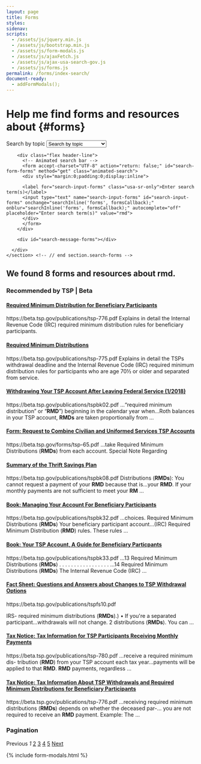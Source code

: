 ```yaml
---
layout: page
title: Forms
styles:
sidenav:
scripts:
  - /assets/js/jquery.min.js
  - /assets/js/bootstrap.min.js
  - /assets/js/form-modals.js
  - /assets/js/ajaxFetch.js
  - /assets/js/ajax-usa-search-gov.js
  - /assets/js/forms.js
permalink: /forms/index-search/
document-ready:
  - addFormModals();
---
```


# Help me find forms and resources about {#forms}

<!-- SEARCH FORMS -->

<div class="usa-grid-full">
  <div class="usa-width-one-whole">
    <section class="search-forms">
      <div role="search" class="search-container">
        <!-- Topic drop-down list -->
        <form class="usa-search usa-search-big select">
          <label class="usa-sr-only" for="select-forms-topic">Search by topic</label>
          <select id="select-forms-topic" name="select-forms-topic" onchange="selectFormsTopic();">
              <option value="0">Search by topic</option>
              <option value="1">Beneficiary participants</option>
              <option value="2">Contributions</option>
              <option value="3">Death benefits</option>
              <option value="4">General information</option>
              <option value="5">Investments</option>
              <option value="6">Legal documents</option>
              <option value="7">Loans</option>
              <option value="8">Tax information</option>
              <option value="9">Transfers and rollovers</option>
              <option value="10">Withdrawals</option>
            </select>
        </form>

        <div class="flex header-line">
          <!-- Animated search bar -->
          <form accept-charset="UTF-8" action="return: false;" id="search-form-forms" method="get" class="animated-search">
          <div style="margin:0;padding:0;display:inline">

          <label for="search-input-forms" class="usa-sr-only">Enter search term(s)</label>
          <input type="text" name="search-input-forms" id="search-input-forms" onchange="searchInline('forms', formsCallback);" onblur="searchInline('forms', formsCallback);" autocomplete="off" placeholder="Enter search term(s)" value="rmd">
          </div>
          </form>
        </div>

        <div id="search-message-forms"></div>

      </div>
    </section> <!-- // end section.search-forms -->
  </div>
</div>

<h2 id="inline-search-forms-message" class="results">We found <strong>8</strong> forms and resources about <strong>rmd</strong>.</h2>


<div class="usa-grid-full results">
  <div class="usa-width-one-whole">
<section class="search-results" tabindex="-1">

<!-- BEST BETS -->
<div class="best-bets">

  <h3 class="content-heading">Recommended by TSP | Beta</h3>

  <div>
  <h4 class="title"><a href="https://beta.tsp.gov/publications/tsp-776.pdf">Required Minimum Distribution for Beneficiary Participants</a></h4>
  <span class="url">https://beta.tsp.gov/publications/tsp-776.pdf</span>
  <span class="description">Explains in detail the Internal Revenue Code (IRC) required minimum distribution rules for beneficiary participants.</span>
  </div>

  <div>
  <h4 class="title"><a href="https://beta.tsp.gov/publications/tsp-775.pdf">Required Minimum Distributions</a></h4>
  <span class="url">https://beta.tsp.gov/publications/tsp-775.pdf</span>
  <span class="description">Explains in detail the TSPs withdrawal deadline and the Internal Revenue Code (IRC) required minimum distribution rules for participants who are age 70&frac12; or older and separated from service.</span>
  </div>

</div> <!-- END div.best-bets -->

<div class="results">
  <div>
  <h4 class="title">
  <a href="https://beta.tsp.gov/publications/tspbk02.pdf">Withdrawing Your TSP Account After Leaving Federal Service (1/2018)</a>
  </h4>
  <span class="url">https://beta.tsp.gov/publications/tspbk02.pdf</span>
  <span class="description">
  ...“required minimum distribution” or “<strong>RMD</strong>”) beginning in the calendar year when...Roth balances in your TSP account, <strong>RMDs</strong> are taken proportionally from ...
  </span>
  </div>

  <div>
<h4 class='title'>
<a href="https://beta.tsp.gov/forms/tsp-65.pdf">Form: Request to Combine Civilian and Uniformed Services TSP Accounts</a>
</h4>
<span class='url'>https://beta.tsp.gov/forms/tsp-65.pdf</span>
<span class='description'>
...take Required Minimum Distributions (<strong>RMDs</strong>) from each account. Special Note Regarding
</span>
</div>

<div>
<h4 class='title'>
<a href="https://beta.tsp.gov/publications/tspbk08.pdf">Summary of the Thrift Savings Plan</a>
</h4>
<span class='url'>https://beta.tsp.gov/publications/tspbk08.pdf</span>
<span class='description'>
Distributions (<strong>RMDs</strong>): You cannot request a payment of your <strong>RMD</strong> because that is...your <strong>RMD</strong>. If your monthly payments are not sufficient to meet your <strong>RM</strong> ...
</span>
</div>

<div>
<h4 class='title'>
<a href="https://beta.tsp.gov/publications/tspbk32.pdf">Book: Managing Your Account For Beneficiary Participants</a>
</h4>
<span class='url'>https://beta.tsp.gov/publications/tspbk32.pdf</span>
<span class='description'>
...choices. Required Minimum Distributions (<strong>RMDs</strong>) Your beneficiary participant account...(IRC) Required Minimum Distribution (<strong>RMD</strong>) rules. These rules ...
</span>
</div>

<div>
<h4 class='title'>
<a href="https://beta.tsp.gov/publications/tspbk33.pdf">Book: Your TSP Account, A Guide for Beneficiary Particpants</a>
</h4>
<span class='url'>https://beta.tsp.gov/publications/tspbk33.pdf</span>
<span class='description'>
...13 Required Minimum Distributions (<strong>RMDs</strong>) . . . . . . . . . . . . . . . . . ...14 Required Minimum Distributions (<strong>RMDs</strong>) The Internal Revenue Code (IRC) ...
</span>
</div>

<div>
<h4 class='title'>
<a href="https://beta.tsp.gov/publications/tspfs10.pdf">Fact Sheet: Questions and Answers about Changes to TSP Withdrawal Options</a>
</h4>
<span class='url'>https://beta.tsp.gov/publications/tspfs10.pdf</span>
<span class='description'>

IRS- required minimum distributions (<strong>RMDs</strong>).) • If you're a separated participant...withdrawals will not change. 2 distributions (<strong>RMDs</strong>). You can ...
</span>
</div>

<div>
<h4 class='title'>
<a href="https://beta.tsp.gov/publications/tsp-780.pdf">Tax Notice: Tax Information for TSP Participants Receiving Monthly Payments</a>
</h4>
<span class='url'>https://beta.tsp.gov/publications/tsp-780.pdf</span>
<span class='description'>
...receive a required minimum dis- tribution (<strong>RMD</strong>) from your TSP account each tax year...payments will be applied to that <strong>RMD</strong>. <strong>RMD</strong> payments, regardless ...
</span>
</div>

<div>
<h4 class='title'>
<a href="https://beta.tsp.gov/publications/tsp-776.pdf">Tax Notice: Tax Information About TSP Withdrawals and Required Minimum Distributions for Beneficiary Participants</a>
</h4>
<span class='url'>https://beta.tsp.gov/publications/tsp-776.pdf</span>
<span class='description'>
...receiving required minimum distributions (<strong>RMDs</strong>) depends on whether the deceased par-... you are not required to receive an <strong>RMD</strong> payment. Example: The ...
</span>
</div>
</div> <!-- END div.results -->
</section> <!-- END section.search-results -->

<!-- Pagination -->
<section class="pagination">
  <h3 class="sr-only">Pagination</h3>
  <div class="pagination-block">
    <span class="previous-page disabled">Previous</span> <!-- DAV: search.usa.gov toggles this from <a> to <span> when disabled -->
    <em>1</em>
    <a rel="next" href="/search?affiliate=beta.tsp&page=2&query=tax">2</a>
    <a href="/search?affiliate=beta.tsp&page=3&query=tax">3</a>
    <a href="/search?affiliate=beta.tsp&page=4&query=tax">4</a>
    <a href="/search?affiliate=beta.tsp&page=5&query=tax">5</a>
    <a class="next-page" rel="next" href="/search?affiliate=beta.tsp&page=2&query=tax">Next</a>
  </div>
</section> <!-- END section.pagination -->

</div> <!-- END div.usa-width-one-whole -->
</div>

{% include form-modals.html %}
